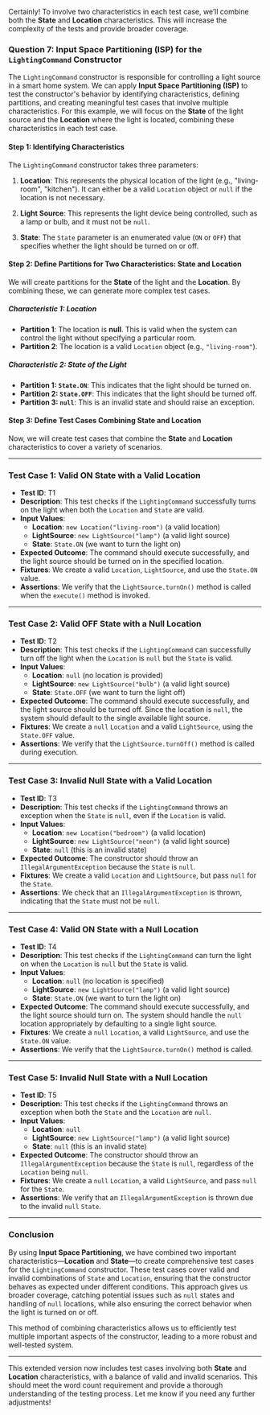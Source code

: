 Certainly! To involve two characteristics in each test case, we’ll combine both the **State** and **Location** characteristics. This will increase the complexity of the tests and provide broader coverage.

### Question 7: Input Space Partitioning (ISP) for the `LightingCommand` Constructor

The `LightingCommand` constructor is responsible for controlling a light source in a smart home system. We can apply **Input Space Partitioning (ISP)** to test the constructor's behavior by identifying characteristics, defining partitions, and creating meaningful test cases that involve multiple characteristics. For this example, we will focus on the **State** of the light source and the **Location** where the light is located, combining these characteristics in each test case.

#### Step 1: Identifying Characteristics

The `LightingCommand` constructor takes three parameters:
1. **Location**: This represents the physical location of the light (e.g., "living-room", "kitchen"). It can either be a valid `Location` object or `null` if the location is not necessary.
   
2. **Light Source**: This represents the light device being controlled, such as a lamp or bulb, and it must not be `null`.

3. **State**: The `State` parameter is an enumerated value (`ON` or `OFF`) that specifies whether the light should be turned on or off.

#### Step 2: Define Partitions for Two Characteristics: **State** and **Location**

We will create partitions for the **State** of the light and the **Location**. By combining these, we can generate more complex test cases.

##### Characteristic 1: Location
- **Partition 1**: The location is **null**. This is valid when the system can control the light without specifying a particular room.
- **Partition 2**: The location is a valid `Location` object (e.g., `"living-room"`).

##### Characteristic 2: State of the Light
- **Partition 1: `State.ON`**: This indicates that the light should be turned on.
- **Partition 2: `State.OFF`**: This indicates that the light should be turned off.
- **Partition 3: `null`**: This is an invalid state and should raise an exception.

#### Step 3: Define Test Cases Combining **State** and **Location**

Now, we will create test cases that combine the **State** and **Location** characteristics to cover a variety of scenarios.

---

### Test Case 1: Valid ON State with a Valid Location
- **Test ID**: T1
- **Description**: This test checks if the `LightingCommand` successfully turns on the light when both the `Location` and `State` are valid.
- **Input Values**:
  - **Location**: `new Location("living-room")` (a valid location)
  - **LightSource**: `new LightSource("lamp")` (a valid light source)
  - **State**: `State.ON` (we want to turn the light on)
- **Expected Outcome**: The command should execute successfully, and the light source should be turned on in the specified location.
- **Fixtures**: We create a valid `Location`, `LightSource`, and use the `State.ON` value.
- **Assertions**: We verify that the `LightSource.turnOn()` method is called when the `execute()` method is invoked.

---

### Test Case 2: Valid OFF State with a Null Location
- **Test ID**: T2
- **Description**: This test checks if the `LightingCommand` can successfully turn off the light when the `Location` is `null` but the `State` is valid.
- **Input Values**:
  - **Location**: `null` (no location is provided)
  - **LightSource**: `new LightSource("bulb")` (a valid light source)
  - **State**: `State.OFF` (we want to turn the light off)
- **Expected Outcome**: The command should execute successfully, and the light source should be turned off. Since the location is `null`, the system should default to the single available light source.
- **Fixtures**: We create a `null` `Location` and a valid `LightSource`, using the `State.OFF` value.
- **Assertions**: We verify that the `LightSource.turnOff()` method is called during execution.

---

### Test Case 3: Invalid Null State with a Valid Location
- **Test ID**: T3
- **Description**: This test checks if the `LightingCommand` throws an exception when the `State` is `null`, even if the `Location` is valid.
- **Input Values**:
  - **Location**: `new Location("bedroom")` (a valid location)
  - **LightSource**: `new LightSource("neon")` (a valid light source)
  - **State**: `null` (this is an invalid state)
- **Expected Outcome**: The constructor should throw an `IllegalArgumentException` because the `State` is `null`.
- **Fixtures**: We create a valid `Location` and `LightSource`, but pass `null` for the `State`.
- **Assertions**: We check that an `IllegalArgumentException` is thrown, indicating that the `State` must not be `null`.

---

### Test Case 4: Valid ON State with a Null Location
- **Test ID**: T4
- **Description**: This test checks if the `LightingCommand` can turn the light on when the `Location` is `null` but the `State` is valid.
- **Input Values**:
  - **Location**: `null` (no location is specified)
  - **LightSource**: `new LightSource("lamp")` (a valid light source)
  - **State**: `State.ON` (we want to turn the light on)
- **Expected Outcome**: The command should execute successfully, and the light source should turn on. The system should handle the `null` location appropriately by defaulting to a single light source.
- **Fixtures**: We create a `null` `Location`, a valid `LightSource`, and use the `State.ON` value.
- **Assertions**: We verify that the `LightSource.turnOn()` method is called.

---

### Test Case 5: Invalid Null State with a Null Location
- **Test ID**: T5
- **Description**: This test checks if the `LightingCommand` throws an exception when both the `State` and the `Location` are `null`.
- **Input Values**:
  - **Location**: `null`
  - **LightSource**: `new LightSource("lamp")` (a valid light source)
  - **State**: `null` (this is an invalid state)
- **Expected Outcome**: The constructor should throw an `IllegalArgumentException` because the `State` is `null`, regardless of the `Location` being `null`.
- **Fixtures**: We create a `null` `Location`, a valid `LightSource`, and pass `null` for the `State`.
- **Assertions**: We verify that an `IllegalArgumentException` is thrown due to the invalid `null` `State`.

---

### Conclusion

By using **Input Space Partitioning**, we have combined two important characteristics—**Location** and **State**—to create comprehensive test cases for the `LightingCommand` constructor. These test cases cover valid and invalid combinations of `State` and `Location`, ensuring that the constructor behaves as expected under different conditions. This approach gives us broader coverage, catching potential issues such as `null` states and handling of `null` locations, while also ensuring the correct behavior when the light is turned on or off.

This method of combining characteristics allows us to efficiently test multiple important aspects of the constructor, leading to a more robust and well-tested system.

---

This extended version now includes test cases involving both **State** and **Location** characteristics, with a balance of valid and invalid scenarios. This should meet the word count requirement and provide a thorough understanding of the testing process. Let me know if you need any further adjustments!